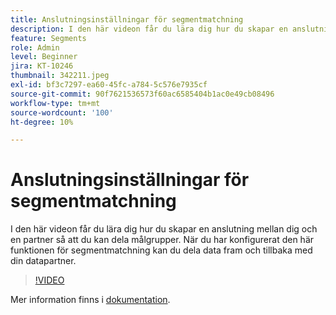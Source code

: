 ```yaml
---
title: Anslutningsinställningar för segmentmatchning
description: I den här videon får du lära dig hur du skapar en anslutning mellan dig och en partner så att du kan dela målgrupper. När du har konfigurerat den här funktionen för segmentmatchning ska du ... (beskrivningarna ska vara mellan 60 och 160 tecken)
feature: Segments
role: Admin
level: Beginner
jira: KT-10246
thumbnail: 342211.jpeg
exl-id: bf3c7297-ea60-45fc-a784-5c576e7935cf
source-git-commit: 90f7621536573f60ac6585404b1ac0e49cb08496
workflow-type: tm+mt
source-wordcount: '100'
ht-degree: 10%

---
```


# Anslutningsinställningar för segmentmatchning

I den här videon får du lära dig hur du skapar en anslutning mellan dig och en partner så att du kan dela målgrupper. När du har konfigurerat den här funktionen för segmentmatchning kan du dela data fram och tillbaka med din datapartner.

>[!VIDEO](https://video.tv.adobe.com/v/342211/?quality=12&learn=on)

Mer information finns i [dokumentation](https://experienceleague.adobe.com/docs/experience-platform/segmentation/ui/segment-match/overview.html?lang=sv).
